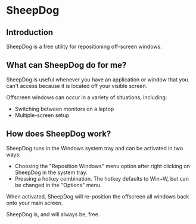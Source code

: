 # SheepDog

## Introduction
SheepDog is a free utility for repositioning off-screen windows.

## What can SheepDog do for me?
SheepDog is useful whenever you have an application or window that you can't access because it is located off your visible screen.

Offscreen windows can occur in a variety of situations, including:
- Switching between monitors on a laptop
- Multiple-screen setup

## How does SheepDog work?
SheepDog runs in the Windows system tray and can be activated in two ways:
- Choosing the "Reposition Windows" menu option after right clicking on SheepDog in the system tray.
- Pressing a hotkey combination. The hotkey defaults to Win+W, but can be changed in the "Options" menu.

When activated, SheepDog will re-position the offscreen all windows back onto your main screen.

SheepDog is, and will always be, free.

